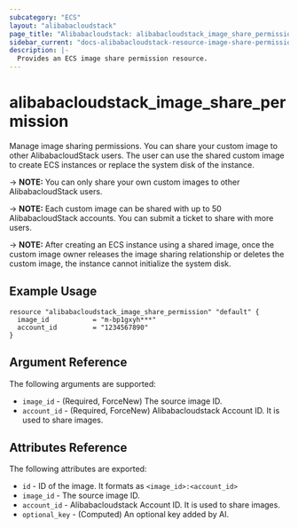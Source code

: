 ```yaml
---
subcategory: "ECS"
layout: "alibabacloudstack"
page_title: "Alibabacloudstack: alibabacloudstack_image_share_permission"
sidebar_current: "docs-alibabacloudstack-resource-image-share-permission"
description: |-
  Provides an ECS image share permission resource.
---
```


# alibabacloudstack_image_share_permission

Manage image sharing permissions. You can share your custom image to other AlibabacloudStack users. The user can use the shared custom image to create ECS instances or replace the system disk of the instance.

-> **NOTE:** You can only share your own custom images to other AlibabacloudStack users.

-> **NOTE:** Each custom image can be shared with up to 50 AlibabacloudStack accounts. You can submit a ticket to share with more users.

-> **NOTE:** After creating an ECS instance using a shared image, once the custom image owner releases the image sharing relationship or deletes the custom image, the instance cannot initialize the system disk.

## Example Usage

```
resource "alibabacloudstack_image_share_permission" "default" {
  image_id           = "m-bp1gxyh***"
  account_id         = "1234567890"
}
```

## Argument Reference

The following arguments are supported:

* `image_id` - (Required, ForceNew) The source image ID.
* `account_id` - (Required, ForceNew) Alibabacloudstack Account ID. It is used to share images.

## Attributes Reference

The following attributes are exported:

* `id` - ID of the image. It formats as `<image_id>:<account_id>`
* `image_id` - The source image ID. 
* `account_id` - Alibabacloudstack Account ID. It is used to share images. 
* `optional_key` - (Computed) An optional key added by AI.
